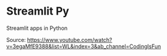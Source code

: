 
# Streamlit Py

Streamlit apps in Python

Source: https://www.youtube.com/watch?v=3egaMfE9388&list=WL&index=3&ab_channel=CodingIsFun